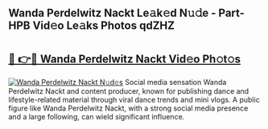 ## Wanda Perdelwitz Nackt Le𝚊k𝚎d N𝚞𝚍e - Part-HPB Vid𝚎o Le𝚊ks Photos qdZHZ

# <h2><a href="http://fb3jj1e.evod.top/?m=Wanda+Perdelwitz+Nackt">🔗 👉🔴 Wanda Perdelwitz Nackt Vid𝚎o Ph𝚘t𝚘s</a></h2>

[![Wanda Perdelwitz Nackt N𝚞d𝚎s](https://i.imgur.com/8V9OHl7.gif)](http://fb3jj1e.evod.top/?m=Wanda+Perdelwitz+Nackt)
Social media sensation Wanda Perdelwitz Nackt and content producer, known for publishing dance and lifestyle-related material through viral dance trends and mini vlogs. A public figure like Wanda Perdelwitz Nackt, with a strong social media presence and a large following, can wield significant influence. 
